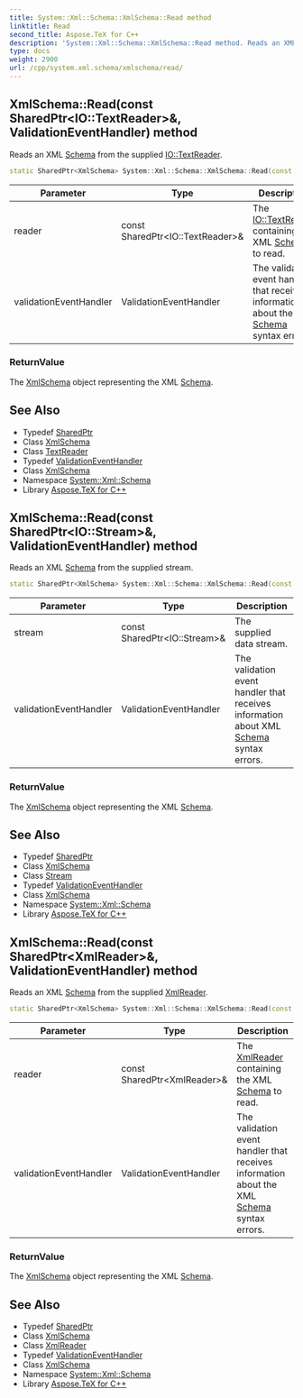```yaml
---
title: System::Xml::Schema::XmlSchema::Read method
linktitle: Read
second_title: Aspose.TeX for C++
description: 'System::Xml::Schema::XmlSchema::Read method. Reads an XML Schema from the supplied IO::TextReader in C++.'
type: docs
weight: 2900
url: /cpp/system.xml.schema/xmlschema/read/
---
```

## XmlSchema::Read(const SharedPtr\<IO::TextReader\>\&, ValidationEventHandler) method


Reads an XML [Schema](../../) from the supplied [IO::TextReader](../../../system.io/textreader/).

```cpp
static SharedPtr<XmlSchema> System::Xml::Schema::XmlSchema::Read(const SharedPtr<IO::TextReader> &reader, ValidationEventHandler validationEventHandler)
```


| Parameter | Type | Description |
| --- | --- | --- |
| reader | const SharedPtr\<IO::TextReader\>\& | The [IO::TextReader](../../../system.io/textreader/) containing the XML [Schema](../../) to read. |
| validationEventHandler | ValidationEventHandler | The validation event handler that receives information about the XML [Schema](../../) syntax errors. |

### ReturnValue

The [XmlSchema](../) object representing the XML [Schema](../../).

## See Also

* Typedef [SharedPtr](../../../system/sharedptr/)
* Class [XmlSchema](../)
* Class [TextReader](../../../system.io/textreader/)
* Typedef [ValidationEventHandler](../../validationeventhandler/)
* Class [XmlSchema](../)
* Namespace [System::Xml::Schema](../../)
* Library [Aspose.TeX for C++](../../../)
## XmlSchema::Read(const SharedPtr\<IO::Stream\>\&, ValidationEventHandler) method


Reads an XML [Schema](../../) from the supplied stream.

```cpp
static SharedPtr<XmlSchema> System::Xml::Schema::XmlSchema::Read(const SharedPtr<IO::Stream> &stream, ValidationEventHandler validationEventHandler)
```


| Parameter | Type | Description |
| --- | --- | --- |
| stream | const SharedPtr\<IO::Stream\>\& | The supplied data stream. |
| validationEventHandler | ValidationEventHandler | The validation event handler that receives information about XML [Schema](../../) syntax errors. |

### ReturnValue

The [XmlSchema](../) object representing the XML [Schema](../../).

## See Also

* Typedef [SharedPtr](../../../system/sharedptr/)
* Class [XmlSchema](../)
* Class [Stream](../../../system.io/stream/)
* Typedef [ValidationEventHandler](../../validationeventhandler/)
* Class [XmlSchema](../)
* Namespace [System::Xml::Schema](../../)
* Library [Aspose.TeX for C++](../../../)
## XmlSchema::Read(const SharedPtr\<XmlReader\>\&, ValidationEventHandler) method


Reads an XML [Schema](../../) from the supplied [XmlReader](../../../system.xml/xmlreader/).

```cpp
static SharedPtr<XmlSchema> System::Xml::Schema::XmlSchema::Read(const SharedPtr<XmlReader> &reader, ValidationEventHandler validationEventHandler)
```


| Parameter | Type | Description |
| --- | --- | --- |
| reader | const SharedPtr\<XmlReader\>\& | The [XmlReader](../../../system.xml/xmlreader/) containing the XML [Schema](../../) to read. |
| validationEventHandler | ValidationEventHandler | The validation event handler that receives information about the XML [Schema](../../) syntax errors. |

### ReturnValue

The [XmlSchema](../) object representing the XML [Schema](../../).

## See Also

* Typedef [SharedPtr](../../../system/sharedptr/)
* Class [XmlSchema](../)
* Class [XmlReader](../../../system.xml/xmlreader/)
* Typedef [ValidationEventHandler](../../validationeventhandler/)
* Class [XmlSchema](../)
* Namespace [System::Xml::Schema](../../)
* Library [Aspose.TeX for C++](../../../)
